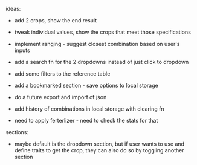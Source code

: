 
ideas:
- add 2 crops, show the end result
- tweak individual values, show the crops that meet those specifications
- implement ranging - suggest closest combination based on user's inputs
- add a search fn for the 2 dropdowns instead of just click to dropdown
- add some filters to the reference table
- add a bookmarked section - save options to local storage
- do a future export and import of json

- add history of combinations in local storage with clearing fn

- need to apply ferterlizer - need to check the stats for that

sections:
- maybe default is the dropdown section, but if user wants to use and define traits to get the crop, they can also do so by toggling another section